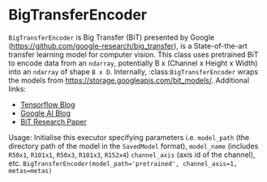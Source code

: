 # BigTransferEncoder

`BigTransferEncoder` is Big Transfer (BiT) presented by Google (https://github.com/google-research/big_transfer), is a State-of-the-art transfer learning model for computer vision. This class uses pretrained BiT to encode data from an `ndarray`, potentially B x (Channel x Height x Width) into an `ndarray` of shape `B x D`. Internally, :class:`BigTransferEncoder` wraps the models from https://storage.googleapis.com/bit_models/.
Additional links:
- [Tensorflow Blog](https://blog.tensorflow.org/2020/05/bigtransfer-bit-state-of-art-transfer-learning-computer-vision.html)
- [Google AI Blog](https://ai.googleblog.com/2020/05/open-sourcing-bit-exploring-large-scale.html)
- [BiT Research Paper](https://arxiv.org/abs/1912.11370)

Usage:
Initialise this executor specifying parameters i.e. `model_path` (the directory path of the model in the `SavedModel` format), `model_name` (includes `R50x1`, `R101x1`, `R50x3`, `R101x3`, `R152x4`) `channel_axis` (axis id of the channel), etc.
`BigTransferEncoder(model_path='pretrained', channel_axis=1, metas=metas)`

